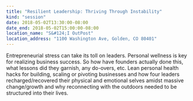 ```yaml
---
title: "Resilient Leadership: Thriving Through Instability"
kind: "session"
date: 2018-05-02T13:30:00-08:00
date_end: 2018-05-02T15:00:00-08:00
location_name: "S&#124;I OutPost"
location_address: "1100 Washington Ave, Golden, CO 80401"
---
```


Entrepreneurial stress can take its toll on leaders. Personal wellness is key for realizing business success. So how have founders actually done this, what lessons did they garnish, any do-overs, etc. Lean personal health hacks for building, scaling or pivoting businesses and how four leaders recharged/recovered their physical and emotional selves amidst massive change/growth and why reconnecting with the outdoors needed to be structured into their lives. 
